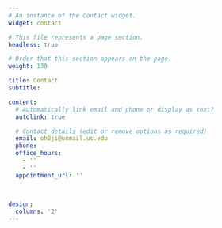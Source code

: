 ```yaml
---
# An instance of the Contact widget.
widget: contact

# This file represents a page section.
headless: true

# Order that this section appears on the page.
weight: 130

title: Contact
subtitle:

content:
  # Automatically link email and phone or display as text?
  autolink: true

  # Contact details (edit or remove options as required)
  email: oh2ji@ucmail.uc.edu
  phone: 
  office_hours:
    - ''
    - ''
  appointment_url: ''
  
    

design:
  columns: '2'
---
```

